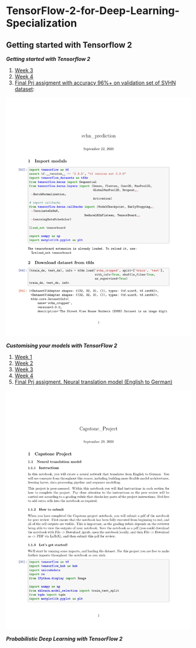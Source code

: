 # TensorFlow-2-for-Deep-Learning-Specialization

## __Getting started with Tensorflow 2__  

***Getting started with Tensorflow 2***  

1. [Week 3](Getting%20started%20with%20Tensorflow%202/utf-8''Week%203%20Programming%20Assignment.ipynb)  
2. [Week 4](Getting%20started%20with%20Tensorflow%202/utf-8''Week%204%20Programming%20Assignment.ipynb)  
3. [Final Prj assigment with accuracy 96%+ on validation set of SVHN dataset](Getting%20started%20with%20Tensorflow%202/Peer-graded%20Assignment%20Capstone%20Projec%20svhn_prediction.pdf):  
<img src="Getting%20started%20with%20Tensorflow%202/Peer-graded%20Assignment%20Capstone%20Projec%20svhn_prediction-01.jpg">


***Customising your models with TensorFlow 2***  

1. [Week 1](Customising%20your%20models%20with%20TensorFlow%202/utf-8''Week%201%20Programming%20Assignment.ipynb)
2. [Week 2](Customising%20your%20models%20with%20TensorFlow%202/utf-8''Week%202%20Programming%20Assignment.ipynb)
3. [Week 3](Customising%20your%20models%20with%20TensorFlow%202/utf-8''Week%203%20Programming%20Assignment.ipynb)
4. [Week 4](Customising%20your%20models%20with%20TensorFlow%202/utf-8''Week%204%20Programming%20Assignment.ipynb)
5. [Final Prj assigment. Neural translation model (English to German)](Customising%20your%20models%20with%20TensorFlow%202/Capstone_Project.ipynb)
<img src="Customising%20your%20models%20with%20TensorFlow%202/Capstone_Project.jpg">

***Probabilistic Deep Learning with TensorFlow 2***  



